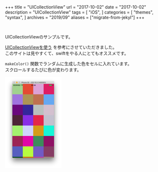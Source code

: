 +++
title = "UICollectionView"
url = "2017-10-02"
date = "2017-10-02"
description = "UICollectionView"
tags = [
    "iOS",
]
categories = [
    "themes",
    "syntax",
]
archives = "2019/09"
aliases = ["migrate-from-jekyl"]
+++

<br>

UICollectionViewのサンプルです。  

[UICollectionViewを使う](http://docs.fabo.io/swift/uikit/053_uicollectionview.html) を参考にさせていただきました。  
このサイトは見やすくて、swiftをやる人にとてもオススメです。  

`makeColor()` 関数でランダムに生成した色をセルに入れています。  
スクロールするたびに色が変わります。  

![alt](1.png)

<script src="https://gist.github.com/O-Junpei/ef86df62b2c8949733eba1abdf6e6ae5.js"></script>

